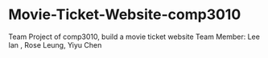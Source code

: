 # Movie-Ticket-Website-comp3010
Team Project of comp3010, build a movie ticket website
Team Member:  Lee Ian , Rose Leung, Yiyu Chen
